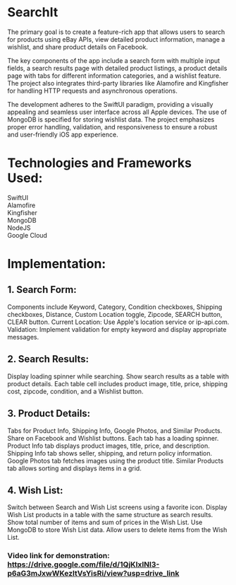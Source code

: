 # SearchIt

The primary goal is to create a feature-rich app that allows users to search for products using eBay APIs, view detailed product information, manage a wishlist, and share product details on Facebook.

The key components of the app include a search form with multiple input fields, a search results page with detailed product listings, a product details page with tabs for different information categories, and a wishlist feature. The project also integrates third-party libraries like Alamofire and Kingfisher for handling HTTP requests and asynchronous operations.

The development adheres to the SwiftUI paradigm, providing a visually appealing and seamless user interface across all Apple devices. The use of MongoDB is specified for storing wishlist data. The project emphasizes proper error handling, validation, and responsiveness to ensure a robust and user-friendly iOS app experience.

# Technologies and Frameworks Used:

SwiftUI  
Alamofire  
Kingfisher   
MongoDB  
NodeJS  
Google Cloud  


# Implementation:

## 1. Search Form:

Components include Keyword, Category, Condition checkboxes, Shipping checkboxes, Distance, Custom Location toggle, Zipcode, SEARCH button, CLEAR button.
Current Location: Use Apple's location service or ip-api.com.
Validation: Implement validation for empty keyword and display appropriate messages.

## 2. Search Results:

Display loading spinner while searching.
Show search results as a table with product details.
Each table cell includes product image, title, price, shipping cost, zipcode, condition, and a Wishlist button.

## 3. Product Details:

Tabs for Product Info, Shipping Info, Google Photos, and Similar Products.
Share on Facebook and Wishlist buttons.
Each tab has a loading spinner.
Product Info tab displays product images, title, price, and description.
Shipping Info tab shows seller, shipping, and return policy information.
Google Photos tab fetches images using the product title.
Similar Products tab allows sorting and displays items in a grid.

## 4. Wish List:

Switch between Search and Wish List screens using a favorite icon.
Display Wish List products in a table with the same structure as search results.
Show total number of items and sum of prices in the Wish List.
Use MongoDB to store Wish List data.
Allow users to delete items from the Wish List.


### Video link for demonstration: https://drive.google.com/file/d/1QjKIxINl3-p6aG3mJxwWKezItVsYisRi/view?usp=drive_link
